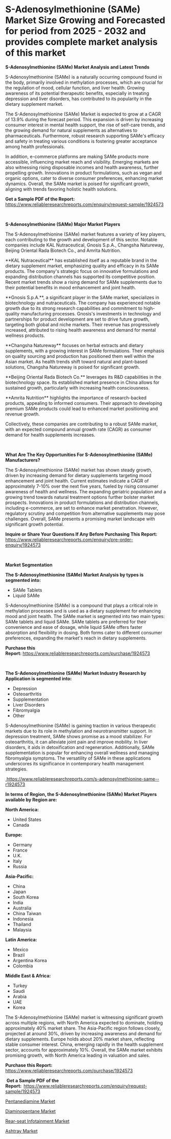<p><h1>S-Adenosylmethionine (SAMe) Market Size Growing and Forecasted for period from 2025 - 2032 and provides complete market analysis of this market</h1></p><p><strong>S-Adenosylmethionine (SAMe) Market Analysis and Latest Trends</strong></p>
<p><p>S-Adenosylmethionine (SAMe) is a naturally occurring compound found in the body, primarily involved in methylation processes, which are crucial for the regulation of mood, cellular function, and liver health. Growing awareness of its potential therapeutic benefits, especially in treating depression and liver disorders, has contributed to its popularity in the dietary supplement market. </p><p>The S-Adenosylmethionine (SAMe) Market is expected to grow at a CAGR of 13.9% during the forecast period. This expansion is driven by increasing consumer interest in mental health support, the rise of self-care trends, and the growing demand for natural supplements as alternatives to pharmaceuticals. Furthermore, robust research supporting SAMe's efficacy and safety in treating various conditions is fostering greater acceptance among health professionals. </p><p>In addition, e-commerce platforms are making SAMe products more accessible, influencing market reach and visibility. Emerging markets are also witnessing rising disposable incomes and health awareness, further propelling growth. Innovations in product formulations, such as vegan and organic options, cater to diverse consumer preferences, enhancing market dynamics. Overall, the SAMe market is poised for significant growth, aligning with trends favoring holistic health solutions.</p></p>
<p><strong>Get a Sample PDF of the Report:&nbsp;</strong> <a href="https://www.reliableresearchreports.com/enquiry/request-sample/1924573?utm_campaign=24&utm_medium=2&utm_source=Github&utm_content=ia&utm_term=14012025&utm_id=s-adenosylmethionine-same">https://www.reliableresearchreports.com/enquiry/request-sample/1924573</a></p>
<p>&nbsp;</p>
<p><strong>S-Adenosylmethionine (SAMe) Major Market Players</strong></p>
<p><p>The S-Adenosylmethionine (SAMe) market features a variety of key players, each contributing to the growth and development of this sector. Notable companies include KAL Nutraceutical, Gnosis S.p.A., Changsha Natureway, Beijing Oriental Rada Biotech Co., and Amrita Nutrition.</p><p>**KAL Nutraceutical** has established itself as a reputable brand in the dietary supplement market, emphasizing quality and efficacy in its SAMe products. The company's strategic focus on innovative formulations and expanding distribution channels has supported its competitive position. Recent market trends show a rising demand for SAMe supplements due to their potential benefits in mood enhancement and joint health.</p><p>**Gnosis S.p.A.**, a significant player in the SAMe market, specializes in biotechnology and nutraceuticals. The company has experienced notable growth due to its strong research capabilities and commitment to high-quality manufacturing processes. Gnosis's investments in technology and partnerships for product development are set to drive future growth, targeting both global and niche markets. Their revenue has progressively increased, attributed to rising health awareness and demand for mental wellness products.</p><p>**Changsha Natureway** focuses on herbal extracts and dietary supplements, with a growing interest in SAMe formulations. Their emphasis on quality sourcing and production has positioned them well within the Asian market. As health trends shift toward natural and plant-based solutions, Changsha Natureway is poised for significant growth.</p><p>**Beijing Oriental Rada Biotech Co.** leverages its R&D capabilities in the biotechnology space. Its established market presence in China allows for sustained growth, particularly with increasing health consciousness.</p><p>**Amrita Nutrition** highlights the importance of research-backed products, appealing to informed consumers. Their approach to developing premium SAMe products could lead to enhanced market positioning and revenue growth. </p><p>Collectively, these companies are contributing to a robust SAMe market, with an expected compound annual growth rate (CAGR) as consumer demand for health supplements increases.</p></p>
<p>&nbsp;</p>
<p><strong>What Are The Key Opportunities For S-Adenosylmethionine (SAMe) Manufacturers?</strong></p>
<p><p>The S-Adenosylmethionine (SAMe) market has shown steady growth, driven by increasing demand for dietary supplements targeting mood enhancement and joint health. Current estimates indicate a CAGR of approximately 7-10% over the next five years, fueled by rising consumer awareness of health and wellness. The expanding geriatric population and a growing trend towards natural treatment options further bolster market prospects. Innovations in product formulations and distribution channels, including e-commerce, are set to enhance market penetration. However, regulatory scrutiny and competition from alternative supplements may pose challenges. Overall, SAMe presents a promising market landscape with significant growth potential.</p></p>
<p><strong>Inquire or Share Your Questions If Any Before Purchasing This Report:</strong> <a href="https://www.reliableresearchreports.com/enquiry/pre-order-enquiry/1924573?utm_campaign=24&utm_medium=2&utm_source=Github&utm_content=ia&utm_term=14012025&utm_id=s-adenosylmethionine-same">https://www.reliableresearchreports.com/enquiry/pre-order-enquiry/1924573</a></p>
<p>&nbsp;</p>
<p><strong>Market Segmentation</strong></p>
<p><strong>The S-Adenosylmethionine (SAMe) Market Analysis by types is segmented into:</strong></p>
<p><ul><li>SAMe Tablets</li><li>Liquid SAMe</li></ul></p>
<p><p>S-Adenosylmethionine (SAMe) is a compound that plays a critical role in methylation processes and is used as a dietary supplement for enhancing mood and joint health. The SAMe market is segmented into two main types: SAMe tablets and liquid SAMe. SAMe tablets are preferred for their convenience and ease of dosage, while liquid SAMe offers faster absorption and flexibility in dosing. Both forms cater to different consumer preferences, expanding the market's reach in dietary supplements.</p></p>
<p><strong>Purchase this Report:&nbsp;</strong><a href="https://www.reliableresearchreports.com/purchase/1924573?utm_campaign=24&utm_medium=2&utm_source=Github&utm_content=ia&utm_term=14012025&utm_id=s-adenosylmethionine-same">https://www.reliableresearchreports.com/purchase/1924573</a></p>
<p>&nbsp;</p>
<p><strong>The S-Adenosylmethionine (SAMe) Market Industry Research by Application is segmented into:</strong></p>
<p><ul><li>Depression</li><li>Osteoarthritis</li><li>Supplementation</li><li>Liver Disorders</li><li>Fibromyalgia</li><li>Other</li></ul></p>
<p><p>S-Adenosylmethionine (SAMe) is gaining traction in various therapeutic markets due to its role in methylation and neurotransmitter support. In depression treatment, SAMe shows promise as a mood stabilizer. For osteoarthritis, it can alleviate joint pain and improve mobility. In liver disorders, it aids in detoxification and regeneration. Additionally, SAMe supplementation is popular for enhancing overall wellness and managing fibromyalgia symptoms. The versatility of SAMe in these applications underscores its significance in contemporary health management strategies.</p></p>
<p><a href="https://www.reliableresearchreports.com/s-adenosylmethionine-same--r1924573?utm_campaign=24&utm_medium=2&utm_source=Github&utm_content=ia&utm_term=14012025&utm_id=s-adenosylmethionine-same">&nbsp;https://www.reliableresearchreports.com/s-adenosylmethionine-same--r1924573</a></p>
<p><strong>In terms of Region, the S-Adenosylmethionine (SAMe) Market Players available by Region are:</strong></p>
<p>
    <p> <strong> North America: </strong>
        <ul>
            <li>United States</li>
            <li>Canada</li>
        </ul>
        </p> 
    <p> <strong> Europe: </strong>
        <ul>
            <li>Germany</li>
            <li>France</li>
            <li>U.K.</li>
            <li>Italy</li>
            <li>Russia</li>
        </ul>
        </p> 
    <p> <strong> Asia-Pacific: </strong>
        <ul>
            <li>China</li>
            <li>Japan</li>
            <li>South Korea</li>
            <li>India</li>
            <li>Australia</li>
            <li>China Taiwan</li>
            <li>Indonesia</li>
            <li>Thailand</li>
            <li>Malaysia</li>
        </ul>
        </p> 
    <p> <strong> Latin America: </strong>
        <ul>
            <li>Mexico</li>
            <li>Brazil</li>
            <li>Argentina Korea</li>
            <li>Colombia</li>
        </ul>
        </p> 
    <p> <strong> Middle East & Africa: </strong>
        <ul>
            <li>Turkey</li>
            <li>Saudi</li>
            <li>Arabia</li>
            <li>UAE</li>
            <li>Korea</li>
        </ul>
    </p>
    </p>
<p><p>The S-Adenosylmethionine (SAMe) market is witnessing significant growth across multiple regions, with North America expected to dominate, holding approximately 40% market share. The Asia-Pacific region follows closely, projected at around 30%, driven by increasing awareness and demand for dietary supplements. Europe holds about 20% market share, reflecting stable consumer interest. China, emerging rapidly in the health supplement sector, accounts for approximately 10%. Overall, the SAMe market exhibits promising growth, with North America leading in valuation and sales.</p></p>
<p><strong>Purchase this Report: </strong><a href="https://www.reliableresearchreports.com/purchase/1924573?utm_campaign=24&utm_medium=2&utm_source=Github&utm_content=ia&utm_term=14012025&utm_id=s-adenosylmethionine-same">https://www.reliableresearchreports.com/purchase/1924573</a></p>
<p>&nbsp;<strong>Get a Sample PDF of the Report:&nbsp;&nbsp;</strong><a href="https://www.reliableresearchreports.com/enquiry/request-sample/1924573?utm_campaign=24&utm_medium=2&utm_source=Github&utm_content=ia&utm_term=14012025&utm_id=s-adenosylmethionine-same">https://www.reliableresearchreports.com/enquiry/request-sample/1924573</a></p>
<p><strong></strong></p>
<p><p><a href="https://github.com/klindsey95/Market-Research-Report-List-1/blob/main/pentanediamine-market.md?utm_campaign=24&utm_medium=2&utm_source=Github&utm_content=ia&utm_term=14012025&utm_id=s-adenosylmethionine-same">Pentanediamine Market</a></p><p><a href="https://github.com/delindacallegari68/Market-Research-Report-List-1/blob/main/diaminopentane-market.md?utm_campaign=24&utm_medium=2&utm_source=Github&utm_content=ia&utm_term=14012025&utm_id=s-adenosylmethionine-same">Diaminopentane Market</a></p><p><a href="https://github.com/steidmindy199393/Market-Research-Report-List-1/blob/main/rear-seat-infotainment-market.md?utm_campaign=24&utm_medium=2&utm_source=Github&utm_content=ia&utm_term=14012025&utm_id=s-adenosylmethionine-same">Rear-seat Infotainment Market</a></p><p><a href="https://github.com/elizabethdagraca/Market-Research-Report-List-5/blob/main/ashtray-market.md?utm_campaign=24&utm_medium=2&utm_source=Github&utm_content=ia&utm_term=14012025&utm_id=s-adenosylmethionine-same">Ashtray Market</a></p></p>